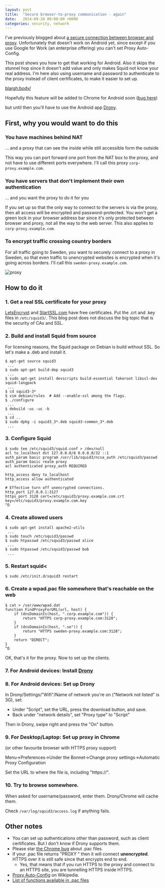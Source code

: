 ```yaml
---
layout: post
title:  "Secure browser-to-proxy communication - again"
date:   2014-09-20 00:00:00 +0000
categories: security, network
---
```


I've previously blogged about [a secure connection between browser and
proxy][prev]. Unfortunately that doesn't work on Android yet, since
except if you use Google for Work (an enterprise offering) you can't
set Proxy Auto-Config.

This post shows you how to get that working for Android. Also it skips
the stunnel hop since it doesn't add value and only makes Squid not
know your real address. I'm here also using username and password to
authenticate to the proxy instead of client certificates, to make it
easier to set up.

<blargh:body/>

Hopefully this feature will be added to Chrome for Android soon ([bug
here][bug])

but until then you'll have to use the Android app [Drony][drony].

[bug]: https://code.google.com/p/chromium/issues/detail?id=415148
[drony]: https://play.google.com/store/apps/details?id=org.sandroproxy.drony&hl=en
[prev]: /2011/12/Secure-browser-to-proxy-communication.html

## First, why you would want to do this

### You have machines behind NAT

... and a proxy that can see the inside while still accessible form the outside

This way you can port forward one port from the NAT box to the proxy,
and not have to use different ports everywhere.  I'll call this proxy
`corp-proxy.example.com`.

### You have servers that don't implement their own authentication

... and you want the proxy to do it for you

If you set up so that the only way to connect to the servers is via
the proxy, then all access will be encrypted and
password-protected. You won't get a green lock in your browser address
bar since it's only protected between browser and proxy, not all the
way to the web server.  This also applies to `corp-proxy.example.com`.

### To encrypt traffic crossing country borders

For all traffic going to Sweden, you want to securely connect to a proxy in Sweden,
so that even traffic to unencrypted websites is encrypted when it's going across borders.
I'll call this `sweden-proxy.example.com`.

![proxy](https://blog.habets.se/static/2014-09-proxy.png)

## How to do it

### 1. Get a real SSL certificate for your proxy

[LetsEncrypt][letsencrypt] and [StartSSL.com][startssl] have free
certificates.  Put the .crt and .key files in `/etc/squid3/`. This
blog post does not discuss the big topic that is the security of CAs
and SSL.

[letsencrypt]: https://letsencrypt.org/
[startssl]: http://www.startssl.com

### 2. Build and install Squid from source

For licensing reasons, the Squid package on Debian is build without
SSL. So let's make a .deb and install it.

```shell
$ apt-get source squid3
 ...
$ sudo apt-get build-dep squid3
 ...
$ sudo apt-get install devscripts build-essential fakeroot libssl-dev squid-langpack
 ...
$ cd squid3-3*
$ vim debian/rules  # Add --enable-ssl among the flags.
$ ./configure
 ...
$ debuild -us -uc -b
 ...
$ cd ..
$ sudo dpkg -i squid3_3*.deb squid3-common_3*.deb
 ...
```

### 3. Configure Squid

```
$ sudo tee /etc/squid3/squid.conf > /dev/null
acl to_localhost dst 127.0.0.0/8 0.0.0.0/32 ::1
auth_param basic program /usr/lib/squid3/ncsa_auth /etc/squid3/passwd
auth_param basic realm proxy
acl authenticated proxy_auth REQUIRED

http_access deny to_localhost
http_access allow authenticated

# Effective turn off unencrypted connections.
http_port 127.0.0.1:3127
https_port 3128 cert=/etc/squid3/proxy.example.com.crt key=/etc/squid3/proxy.example.com.key
^D
```

### 4. Create allowed users

```shell
$ sudo apt-get install apache2-utils
 ...
$ sudo touch /etc/squid3/passwd
$ sudo htpasswd /etc/squid3/passwd alice
 ...
$ sudo htpasswd /etc/squid3/passwd bob
 ...
```

### 5. Restart squid<

```shell
$ sudo /etc/init.d/squid3 restart
```

### 6. Create a wpad.pac file somewhere that's reachable on the web

```
$ cat > /var/www/wpad.dat
function FindProxyForURL(url, host) {
    if (dnsDomainIs(host, ".corp.example.com")) {
        return "HTTPS corp-proxy.example.com:3128";
    }
    if (dnsDomainIs(host, ".se")) {
        return "HTTPS sweden-proxy.example.com:3128";
    }
    return "DIRECT";
}
^D
```

OK, that's it for the proxy. Now to set up the clients.

### 7. For Android devices: Install [Drony][drony]

### 8. For Android devices: Set up Drony

In Drony/Settings/"Wifi"/Name of network you're on ("Network not
listed" is 3G), set:

* Under "Script", set the URL, press the download button, and save.
* Back under "network details", set "Proxy type" to "Script"

Then in Drony, swipe right and press the "On" button.

### 9. For Desktop/Laptop: Set up proxy in Chrome

(or other favourite browser with HTTPS proxy support)

Menu->Preferences->Under the Bonnet->Change proxy
settings->Automatic Proxy Configuration

Set the URL to where the file is, including "https://".

### 10. Try to browse somewhere.

When asked for username/password, enter them. Drony/Chrome will cache
them.

Check `/var/log/squid3/access.log` if anything fails.

## Other notes

* You can set up authentications other than password, such as client
  certificates.  But I don't know if Drony supports them.
* Please star <a
  href="https://code.google.com/p/chromium/issues/detail?id=415148">the
  Chrome bug</a> about .pac files.
* If your .pac file returns "PROXY " then it will connect
  **unencrypted**.  HTTPS over it is still safe since that encrypts
  end to end.
  * Yes, that means that if you run HTTPS to the proxy and connect to an
    HTTPS site, you are tunnelling HTTPS inside HTTPS.
* [Proxy Auto-Config](http://en.wikipedia.org/wiki/Proxy_auto-config) on Wikipedia.
* [List of functions available in .pac files](http://findproxyforurl.com/pac-functions/)
